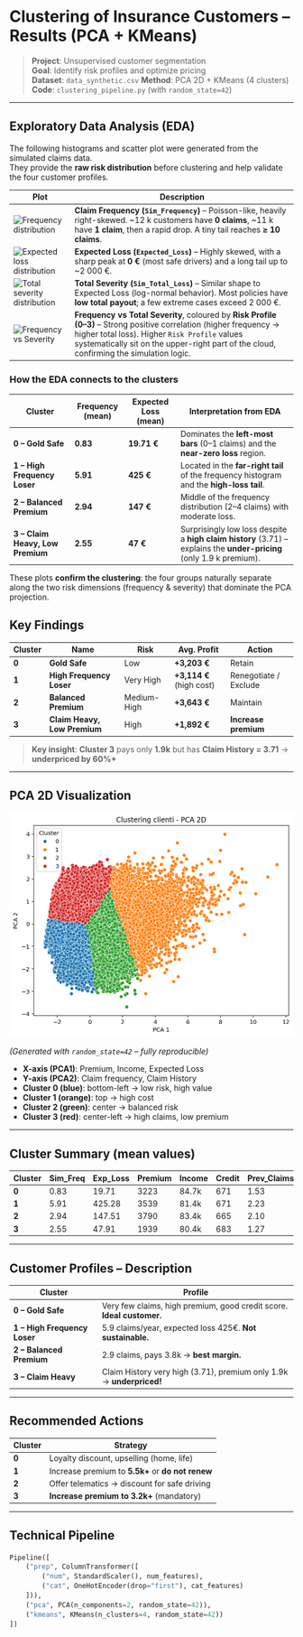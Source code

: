 # Clustering of Insurance Customers – Results (PCA + KMeans)

> **Project**: Unsupervised customer segmentation  
> **Goal**: Identify risk profiles and optimize pricing  
> **Dataset**: `data_synthetic.csv` 
> **Method**: PCA 2D + KMeans (4 clusters)  
> **Code**: `clustering_pipeline.py` (with `random_state=42`)

---
## Exploratory Data Analysis (EDA)

The following histograms and scatter plot were generated from the simulated claims data.  
They provide the **raw risk distribution** before clustering and help validate the four customer profiles.

| Plot | Description |
|------|-------------|
| ![Frequency distribution](freq20%sinistri.png) | **Claim Frequency (`Sim_Frequency`)** – Poisson-like, heavily right-skewed. ~12 k customers have **0 claims**, ~11 k have **1 claim**, then a rapid drop. A tiny tail reaches **≥ 10 claims**. |
| ![Expected loss distribution](perdita20%attesa.png) | **Expected Loss (`Expected_Loss`)** – Highly skewed, with a sharp peak at **0 €** (most safe drivers) and a long tail up to ~2 000 €. |
| ![Total severity distribution](severity_histogram.png) | **Total Severity (`Sim_Total_Loss`)** – Similar shape to Expected Loss (log-normal behavior). Most policies have **low total payout**; a few extreme cases exceed 2 000 €. |
| ![Frequency vs Severity](freq_vs_sev_scatter.png) | **Frequency vs Total Severity**, coloured by **Risk Profile (0–3)** – Strong positive correlation (higher frequency → higher total loss). Higher `Risk Profile` values systematically sit on the upper-right part of the cloud, confirming the simulation logic. |

### How the EDA connects to the clusters

| Cluster | Frequency (mean) | Expected Loss (mean) | Interpretation from EDA |
|---------|------------------|----------------------|--------------------------|
| **0 – Gold Safe** | **0.83** | **19.71 €** | Dominates the **left-most bars** (0–1 claims) and the **near-zero loss** region. |
| **1 – High Frequency Loser** | **5.91** | **425 €** | Located in the **far-right tail** of the frequency histogram and the **high-loss tail**. |
| **2 – Balanced Premium** | **2.94** | **147 €** | Middle of the frequency distribution (2–4 claims) with moderate loss. |
| **3 – Claim Heavy, Low Premium** | **2.55** | **47 €** | Surprisingly low loss despite a **high claim history** (3.71) – explains the **under-pricing** (only 1.9 k premium). |

These plots **confirm the clustering**: the four groups naturally separate along the two risk dimensions (frequency & severity) that dominate the PCA projection.




## Key Findings

| Cluster | Name | Risk | Avg. Profit | Action |
|--------|------|------|-------------|--------|
| **0** | **Gold Safe** | Low | **+3,203 €** | Retain |
| **1** | **High Frequency Loser** | Very High | **+3,114 €** (high cost) | Renegotiate / Exclude |
| **2** | **Balanced Premium** | Medium-High | **+3,643 €** | Maintain |
| **3** | **Claim Heavy, Low Premium** | High | **+1,892 €** | **Increase premium** |

> **Key insight**: **Cluster 3** pays only **1.9k** but has **Claim History = 3.71** → **underpriced by 60%+**

---

## PCA 2D Visualization

![Clustering PCA 2D](clustering_pca_2d.png)

*(Generated with `random_state=42` – fully reproducible)*

- **X-axis (PCA1)**: Premium, Income, Expected Loss  
- **Y-axis (PCA2)**: Claim frequency, Claim History  
- **Cluster 0 (blue)**: bottom-left → low risk, high value  
- **Cluster 1 (orange)**: top → high cost
- **Cluster 2 (green)**: center → balanced risk
- **Cluster 3 (red)**: center-left → high claims, low premium

---

## Cluster Summary (mean values)

| Cluster | Sim_Freq | Exp_Loss | Premium | Income | Credit | Prev_Claims | Claim_Hist |
|--------|----------|----------|---------|--------|--------|-------------|------------|
| **0**  | 0.83     | 19.71    | 3223    | 84.7k  | 671    | 1.53        | 1.07       |
| **1**  | 5.91     | 425.28   | 3539    | 81.4k  | 671    | 2.23        | 3.84       |
| **2**  | 2.94     | 147.51   | 3790    | 83.4k  | 665    | 2.10        | 2.62       |
| **3**  | 2.55     | 47.91    | 1939    | 80.4k  | 683    | 1.27        | 3.71       |

---

## Customer Profiles – Description

| Cluster | Profile |
|--------|--------|
| **0 – Gold Safe** | Very few claims, high premium, good credit score. **Ideal customer.** |
| **1 – High Frequency Loser** | 5.9 claims/year, expected loss 425€. **Not sustainable.** |
| **2 – Balanced Premium** | 2.9 claims, pays 3.8k → **best margin.** |
| **3 – Claim Heavy** | Claim History very high (3.71), premium only 1.9k → **underpriced!** |

---

## Recommended Actions

| Cluster | Strategy |
|--------|----------|
| **0** | Loyalty discount, upselling (home, life) |
| **1** | Increase premium to **5.5k+** or **do not renew** |
| **2** | Offer telematics → discount for safe driving |
| **3** | **Increase premium to 3.2k+** (mandatory) |

---

## Technical Pipeline

```python
Pipeline([
    ("prep", ColumnTransformer([
        ("num", StandardScaler(), num_features),
        ("cat", OneHotEncoder(drop="first"), cat_features)
    ])),
    ("pca", PCA(n_components=2, random_state=42)),
    ("kmeans", KMeans(n_clusters=4, random_state=42))
])
